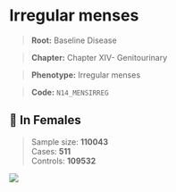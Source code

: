 # Irregular menses

> **Root:** Baseline Disease  

> **Chapter:** Chapter XIV- Genitourinary  

> **Phenotype:** Irregular menses  

> **Code:** `N14_MENSIRREG`

## 👩 In Females  
> Sample size: **110043**  
> Cases: **511**  
> Controls: **109532**
<img src="/Disease/Figures/ALL/Incidence/N14_MENSIRREG.png"/>
<CsvTable src="/public/Disease/Data/ALL/Incidence/COX_N14_MENSIRREG.csv" label="🔍 View full results" />
